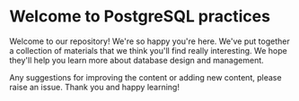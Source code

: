 # Welcome to PostgreSQL practices

Welcome to our repository! We're so happy you're here. We've put together a collection of materials that we think you'll find really interesting. We hope they'll help you learn more about database design and management.

Any suggestions for improving the content or adding new content, please raise an issue. Thank you and happy learning!
